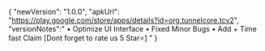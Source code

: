 {
"newVersion": "1.0.0",
"apkUrl": "https://play.google.com/store/apps/details?id=org.tunnelcore.tcv2",
"versionNotes":"
• Optimize UI Interface
• Fixed Minor Bugs
• Add + Time fast Claim
[Dont forget to rate us 5 Star⭐]
"
}
